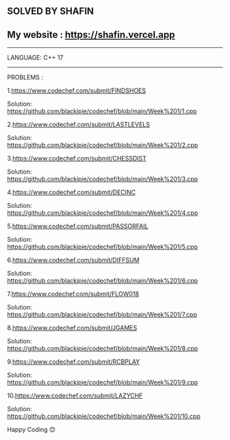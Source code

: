 SOLVED BY SHAFIN
----------------------------------
My website : https://shafin.vercel.app
--------------------------------------
________________
LANGUAGE: C++ 17
_________________

PROBLEMS :

1.https://www.codechef.com/submit/FINDSHOES

Solution: https://github.com/blackipie/codechef/blob/main/Week%201/1.cpp

2.https://www.codechef.com/submit/LASTLEVELS

Solution: https://github.com/blackipie/codechef/blob/main/Week%201/2.cpp

3.https://www.codechef.com/submit/CHESSDIST

Solution: https://github.com/blackipie/codechef/blob/main/Week%201/3.cpp

4.https://www.codechef.com/submit/DECINC

Solution: https://github.com/blackipie/codechef/blob/main/Week%201/4.cpp

5.https://www.codechef.com/submit/PASSORFAIL

Solution: https://github.com/blackipie/codechef/blob/main/Week%201/5.cpp

6.https://www.codechef.com/submit/DIFFSUM

Solution: https://github.com/blackipie/codechef/blob/main/Week%201/6.cpp

7.https://www.codechef.com/submit/FLOW018

Solution: https://github.com/blackipie/codechef/blob/main/Week%201/7.cpp

8.https://www.codechef.com/submit/JGAMES

Solution: https://github.com/blackipie/codechef/blob/main/Week%201/8.cpp

9.https://www.codechef.com/submit/RCBPLAY

Solution: https://github.com/blackipie/codechef/blob/main/Week%201/9.cpp

10.https://www.codechef.com/submit/LAZYCHF

Solution: https://github.com/blackipie/codechef/blob/main/Week%201/10.cpp

Happy Coding 😊
